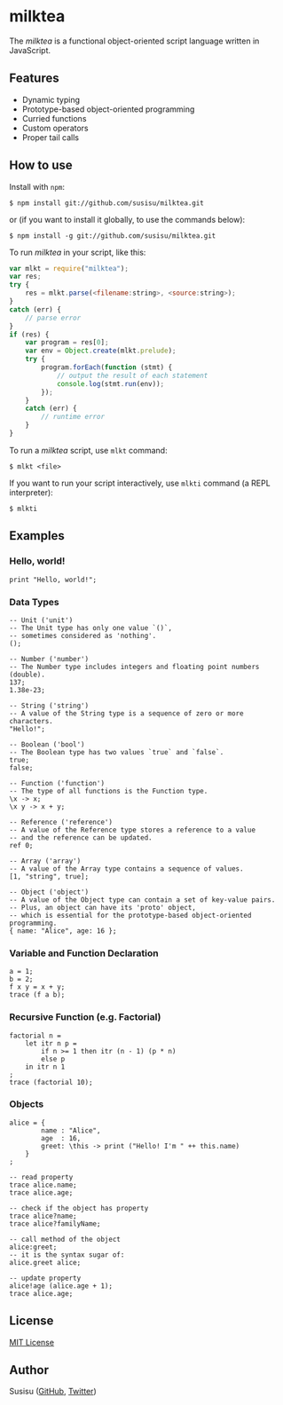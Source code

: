 # milktea
The *milktea* is a functional object-oriented script language written in JavaScript.

## Features
* Dynamic typing
* Prototype-based object-oriented programming
* Curried functions
* Custom operators
* Proper tail calls

## How to use
Install with `npm`:
``` shell
$ npm install git://github.com/susisu/milktea.git
```
or (if you want to install it globally, to use the commands below):
``` shell
$ npm install -g git://github.com/susisu/milktea.git
```

To run *milktea* in your script, like this:
``` javascript
var mlkt = require("milktea");
var res;
try {
    res = mlkt.parse(<filename:string>, <source:string>);
}
catch (err) {
    // parse error
}
if (res) {
    var program = res[0];
    var env = Object.create(mlkt.prelude);
    try {
        program.forEach(function (stmt) {
            // output the result of each statement
            console.log(stmt.run(env));
        });
    }
    catch (err) {
        // runtime error
    }
}
```

To run a *milktea* script, use `mlkt` command:
``` shell
$ mlkt <file>
```
If you want to run your script interactively, use `mlkti` command (a REPL interpreter):
``` shell
$ mlkti
```

## Examples
### Hello, world!
```
print "Hello, world!";
```

### Data Types
```
-- Unit ('unit')
-- The Unit type has only one value `()`,
-- sometimes considered as 'nothing'.
();

-- Number ('number')
-- The Number type includes integers and floating point numbers (double).
137;
1.38e-23;

-- String ('string')
-- A value of the String type is a sequence of zero or more characters.
"Hello!";

-- Boolean ('bool')
-- The Boolean type has two values `true` and `false`.
true;
false;

-- Function ('function')
-- The type of all functions is the Function type.
\x -> x;
\x y -> x + y;

-- Reference ('reference')
-- A value of the Reference type stores a reference to a value
-- and the reference can be updated.
ref 0;

-- Array ('array')
-- A value of the Array type contains a sequence of values.
[1, "string", true];

-- Object ('object')
-- A value of the Object type can contain a set of key-value pairs.
-- Plus, an object can have its 'proto' object,
-- which is essential for the prototype-based object-oriented programming.
{ name: "Alice", age: 16 };
```

### Variable and Function Declaration
```
a = 1;
b = 2;
f x y = x + y;
trace (f a b);
```

### Recursive Function (e.g. Factorial)
```
factorial n =
    let itr n p =
        if n >= 1 then itr (n - 1) (p * n)
        else p
    in itr n 1
;
trace (factorial 10);
```

### Objects
```
alice = {
        name : "Alice",
        age  : 16,
        greet: \this -> print ("Hello! I'm " ++ this.name)
    }
;

-- read property
trace alice.name;
trace alice.age;

-- check if the object has property
trace alice?name;
trace alice?familyName;

-- call method of the object
alice:greet;
-- it is the syntax sugar of:
alice.greet alice;

-- update property
alice!age (alice.age + 1);
trace alice.age;
```

## License
[MIT License](http://opensource.org/licenses/mit-license.php)

## Author
Susisu ([GitHub](https://github.com/susisu), [Twitter](https://twitter.com/susisu2413))
